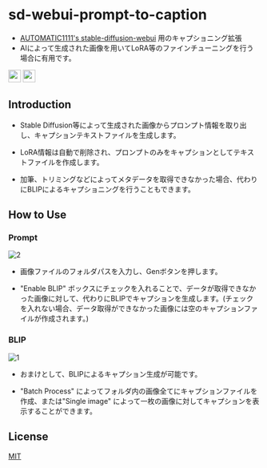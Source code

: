 # sd-webui-prompt-to-caption
 - [AUTOMATIC1111's stable-diffusion-webui](https://github.com/AUTOMATIC1111/stable-diffusion-webui) 用のキャプショニング拡張
 - AIによって生成された画像を用いてLoRA等のファインチューニングを行う場合に有用です。

  [<img src="https://img.shields.io/badge/lang-Egnlish-red.svg?style=plastic" height="25" />](README.md)
 [<img src="https://img.shields.io/badge/言語-日本語-green.svg?style=plastic" height="25" />](#overview)

## Introduction
 - Stable Diffusion等によって生成された画像からプロンプト情報を取り出し、キャプションテキストファイルを生成します。

 - LoRA情報は自動で削除され、プロンプトのみをキャプションとしてテキストファイルを作成します。

 - 加筆、トリミングなどによってメタデータを取得できなかった場合、代わりにBLIPによるキャプショニングを行うこともできます。

## How to Use
### Prompt
![2](https://github.com/Gohankaiju/sd-webui-prompt-to-caption/assets/167270541/99ed0d60-e54e-4d02-972b-d5ec41ec284e)

 - 画像ファイルのフォルダパスを入力し、Genボタンを押します。

 - "Enable BLIP" ボックスにチェックを入れることで、データが取得できなかった画像に対して、代わりにBLIPでキャプションを生成します。(チェックを入れない場合、データ取得ができなかった画像には空のキャプションファイルが作成されます。)

### BLIP
![1](https://github.com/Gohankaiju/sd-webui-prompt-to-caption/assets/167270541/9a98f94c-d465-477a-9c8d-97f72146653e)

 - おまけとして、BLIPによるキャプション生成が可能です。

 - "Batch Process" によってフォルダ内の画像全てにキャプションファイルを作成、または"Single image" によって一枚の画像に対してキャプションを表示することができます。

## License

[MIT](https://choosealicense.com/licenses/mit/)